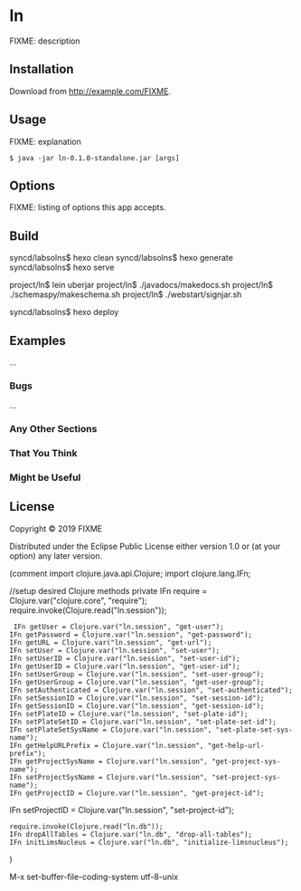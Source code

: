 # ln

FIXME: description

## Installation

Download from http://example.com/FIXME.

## Usage

FIXME: explanation

    $ java -jar ln-0.1.0-standalone.jar [args]

## Options

FIXME: listing of options this app accepts.

## Build

syncd/labsolns\$ hexo clean
syncd/labsolns\$ hexo generate
syncd/labsolns\$ hexo serve

project/ln\$ lein uberjar
project/ln\$ ./javadocs/makedocs.sh
project/ln\$ ./schemaspy/makeschema.sh
project/ln\$ ./webstart/signjar.sh

syncd/labsolns\$ hexo deploy

## Examples

...

### Bugs

...

### Any Other Sections
### That You Think
### Might be Useful

## License

Copyright © 2019 FIXME

Distributed under the Eclipse Public License either version 1.0 or (at
your option) any later version.


(comment
import clojure.java.api.Clojure;
import clojure.lang.IFn;

//setup desired Clojure methods
    private IFn require = Clojure.var("clojure.core", "require");
    require.invoke(Clojure.read("ln.session"));


     IFn getUser = Clojure.var("ln.session", "get-user");
    IFn getPassword = Clojure.var("ln.session", "get-password");
    IFn getURL = Clojure.var("ln.session", "get-url");
    IFn setUser = Clojure.var("ln.session", "set-user");
    IFn setUserID = Clojure.var("ln.session", "set-user-id");
    IFn getUserID = Clojure.var("ln.session", "get-user-id");
    IFn setUserGroup = Clojure.var("ln.session", "set-user-group");
    IFn getUserGroup = Clojure.var("ln.session", "get-user-group");
    IFn setAuthenticated = Clojure.var("ln.session", "set-authenticated");
    IFn setSessionID = Clojure.var("ln.session", "set-session-id");
    IFn getSessionID = Clojure.var("ln.session", "get-session-id");
    IFn setPlateID = Clojure.var("ln.session", "set-plate-id");
    IFn setPlateSetID = Clojure.var("ln.session", "set-plate-set-id");
    IFn setPlateSetSysName = Clojure.var("ln.session", "set-plate-set-sys-name");
    IFn getHelpURLPrefix = Clojure.var("ln.session", "get-help-url-prefix");
    IFn getProjectSysName = Clojure.var("ln.session", "get-project-sys-name");
    IFn setProjectSysName = Clojure.var("ln.session", "set-project-sys-name");
    IFn getProjectID = Clojure.var("ln.session", "get-project-id");
   IFn setProjectID = Clojure.var("ln.session", "set-project-id");

    require.invoke(Clojure.read("ln.db"));
    IFn dropAllTables = Clojure.var("ln.db", "drop-all-tables");
    IFn initLimsNucleus = Clojure.var("ln.db", "initialize-limsnucleus");
)

M-x set-buffer-file-coding-system utf-8-unix

